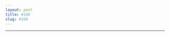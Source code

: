 ```yaml
---
layout: post
title: #168
slug: #168
---
```

---
<p class="description" style="text-align: justify;">
